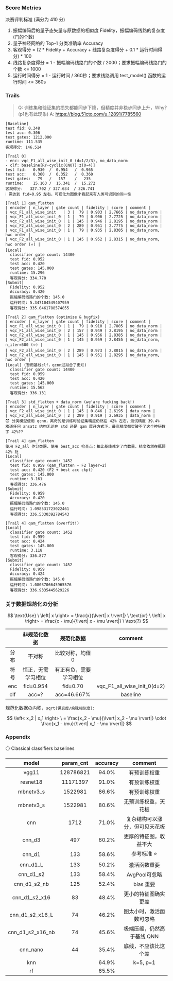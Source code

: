 ### Score Metrics

决赛评判标准 (满分为 410 分)

1. 振幅编码后的量子态矢量与原数据的相似度 Fidelity，振幅编码线路的复杂度 (门的个数)
2. 量子神经网络的 Top-1 分类准确率 Accuracy
3. 客观得分 = (2 * Fidelity + Accuracy + 线路复杂度得分 + 0.1 * 运行时间得分) * 100
4. 线路复杂度得分 = 1 - 振幅编码线路门的个数 / 2000；要求振幅编码线路门的个数 <= 1000
5. 运行时间得分 = 1 - 运行时间 / 360秒；要求线路调用 test_model() 函数的运行时间 <= 360s


### Trails

> Q: 训练集和验证集的损失都能同步下降，但精度并非稳步同步上升，Why? (p1也有此现象)
> A: https://blog.51cto.com/u_12891/7785560

```
[Baseline]
test fid: 0.348
test acc: 0.306
test gates: 1212.000
runtime: 111.535
客观得分: 146.514

[Trail 0]
- enc: vqc_F1_all_wise_init_0 (d=1/2/3), no_data_norm
- clf: baseline[RY-cyclic(CNOT)|z(0~4)]
test fid:   0.930  /  0.954   /  0.965
test acc:   0.360  /  0.352   /  0.360
test gates:   79   /   157    /   235
runtime:    15.163 /  15.341  /  15.272
客观得分:   327.702 / 327.634  / 326.741
ℹ 需达到 fid=0.95 左右，可视化为图像才看起来有人类可识别的同一性

[Trail 1] qam_flatten
| encoder | n_layer | gate count | fidelity | score | comment |
| vqc_F1_all_wise_init   | 3 |  79 | 0.903 | 2.7665 | no_data_norm |
| vqc_F1_all_wise_init_0 | 1 |  79 | 0.906 | 2.7725 | no_data_norm |
| vqc_F2_all_wise_init_0 | 1 | 145 | 0.946 | 2.8195 | no_data_norm |
| vqc_F2_all_wise_init_0 | 2 | 289 | 0.961 | 2.7775 | no_data_norm |
| vqc_F1_all_wise_init_0 | 1 |  79 | 0.935 | 2.8305 | no_data_norm, hwc order |
| vqc_F2_all_wise_init_0 | 1 | 145 | 0.952 | 2.8315 | no_data_norm, hwc order (⭐) |
[Local]
  classifier gate count: 14400
  test fid: 0.952
  test acc: 0.420
  test gates: 145.000
  runtime: 15.296
  客观得分: 334.770
[Submit]
  Fidelity: 0.952
  Accuracy: 0.420
  振幅编码线路门的个数: 145.0
  运行时间: 5.347104549407959
  客观得分: 335.0461788574855

[Trail 2] qam_flatten (optimize & bugfix)
| encoder | n_layer | gate count | fidelity | score | comment |
| vqc_F1_all_wise_init_0 | 1 |  79 | 0.910 | 2.7805 | no_data_norm |
| vqc_F1_all_wise_init_0 | 2 | 157 | 0.949 | 2.8195 | no_data_norm |
| vqc_F2_all_wise_init_0 | 1 | 145 | 0.956 | 2.8385 | no_data_norm |
| vqc_F2_all_wise_init_0 | 1 | 145 | 0.959 | 2.8455 | no_data_norm, n_iter=500 (⭐) |
| vqc_F2_all_wise_init_0 | 2 | 289 | 0.973 | 2.8015 | no_data_norm |
| vqc_F2_all_wise_init_0 | 1 | 145 | 0.951 | 2.8295 | no_data_norm, hwc order |
[Local] (暂用基线clf，qcnn过拟合了更烂)
  classifier gate count: 14400
  test fid: 0.959
  test acc: 0.420
  test gates: 145.000
  runtime: 15.562
  客观得分: 336.131

[Trail 3] std_flatten + data_norm (we'are fucking back!)
| encoder | n_layer | gate count | fidelity | score | comment |
| vqc_F2_all_wise_init_0 | 1 | 145 | 0.846 | 2.6195 | data_norm |
| vqc_F2_all_wise_init_0 | 2 | 289 | 0.919 | 2.6935 | data_norm |
😈 分类模型使用 qcnn，离奇的是训练时验证集精度仍然在 42% 左右，测试精度 39.4%
难道任何 ansatz 结构无论在 std 还是 qam 展开方式下，最高精度都突破不了这个神秘数字 42%??

[Trail 4] qam_flatten
使用 F2_all 作分类器，使用 best_acc 检查点；相比基线减少了门数量，精度依然在瓶颈 42% 处
[Local]
  classifier gate count: 1452
  test fid: 0.959 (qam_flatten + F2 layer=2)
  test acc: 0.420 (F2 + best acc ckpt)
  test gates: 145.000
  runtime: 3.161
  客观得分: 336.476
[Submit]
  Fidelity: 0.959
  Accuracy: 0.420
  振幅编码线路门的个数: 145.0
  运行时间: 1.098531723022461
  客观得分: 336.5330392784543

[Trail 4] qam_flatten (overfit!)
[Local]
  classifier gate count: 1452
  test fid: 0.959
  test acc: 0.424
  test gates: 145.000
  runtime: 3.118
  客观得分: 336.877
[Submit]
  classifier gate count: 1452
  Fidelity: 0.959
  Accuracy: 0.424
  振幅编码线路门的个数: 145.0
  运行时间: 1.0803706645965576
  客观得分: 336.9335445629226
```


### 关于数据规范化の分析

$$ \text{Use} \ \left| x \right> = \frac{x}{\lvert| x \rvert|} \ \text{or} \ \left| x \right> = \frac{x - \mu}{\lvert| x - \mu \rvert|} \ \text{?} $$

|     | 非规范化数据 | 规范化数据 | comment |
| :-: | :-: | :-: | :-: |
| 分布 | 不对称            | 比较对称，均值0 | |
| 符号 | 恒正，无需学习相位 | 有正有负，需要学习相位 | |
| enc  | fid=0.954         | fid=0.70    | vqc_F1_all_wise_init_0(d=2) |
| clf  | acc=?             | acc=46.667% | baseline |

规范化数据の内积，`sqrt(保真度/余弦相似度)`:

$$
\left< x_2 | x_1 \right> \
= \frac{x_2 - \mu}{\lvert| x_2 - \mu \rvert|} \cdot \frac{x_1 - \mu}{\lvert| x_1 - \mu \rvert|}
$$


### Appendix

⚪ Classical classifiers baselines

| model | param_cnt | accuracy | comment |
| :-: | :-: | :-: | :-: |
| vgg11            | 128786821 | 94.0% | 有预训练权重 |
| resnet18         |  11171397 | 91.0% | 有预训练权重 |
| mbnetv3_s        |   1522981 | 86.6% | 有预训练权重 |
| mbnetv3_s        |   1522981 | 80.6% | 无预训练权重，天花板 |
| cnn              |      1712 | 71.0% | 复杂结构可以涨分，但可见天花板 |
| cnn_d3           |       497 | 60.2% | 更厚的特征图，收益不大 |
| cnn_d1           |       133 | 58.6% | 参考标准 ⭐ |
| cnn_d1_L         |       133 | 50.2% | 激活函数重要 |
| cnn_d1_s2        |       133 | 58.4% | AvgPool可忽略 |
| cnn_d1_s2_nb     |       125 | 52.4% | bias 重要 |
| cnn_d1_s2_x16    |        83 | 48.4% | 更小的特征图确实更差 |
| cnn_d1_s2_x16_L  |        74 | 46.2% | 图太小时，激活函数可忽略 |
| cnn_d1_s2_x16_nb |        74 | 45.6% | 极端压缩，仍然高于基线 QNN |
| cnn_nano         |        44 | 35.4% | 底线，不应该比这个差 |
| knn              |           | 64.9% | k=5, p=1 |
| rf               |           | 65.5% | |
